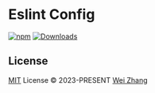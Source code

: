 # Eslint Config

[![npm][npm-badges-src]][npm-href]
[![Downloads][downloads-badges-src]][downloads-href]

## License

[MIT](./LICENSE) License © 2023-PRESENT [Wei Zhang](https://github.com/Zhang-Wei-666)

<!-- Badges -->

[npm-badges-src]: https://img.shields.io/npm/v/@moomfe/eslint-config.svg
[npm-href]: https://www.npmjs.com/package/@moomfe/eslint-config
[downloads-badges-src]: https://img.shields.io/npm/dm/@moomfe/eslint-config.svg
[downloads-href]: https://www.npmjs.com/package/@moomfe/eslint-config